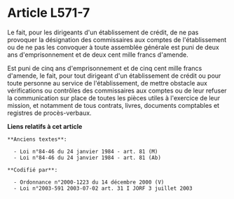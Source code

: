 # Article L571-7

Le fait, pour les dirigeants d'un établissement de crédit, de ne pas provoquer la désignation des commissaires aux comptes de
l'établissement ou de ne pas les convoquer à toute assemblée générale est puni de deux ans d'emprisonnement et de deux cent
mille francs d'amende.

Est puni de cinq ans d'emprisonnement et de cinq cent mille francs d'amende, le fait, pour tout dirigeant d'un établissement
de crédit ou pour toute personne au service de l'établissement, de mettre obstacle aux vérifications ou contrôles des
commissaires aux comptes ou de leur refuser la communication sur place de toutes les pièces utiles à l'exercice de leur
mission, et notamment de tous contrats, livres, documents comptables et registres de procès-verbaux.

**Liens relatifs à cet article**

	**Anciens textes**:

	  - Loi n°84-46 du 24 janvier 1984 - art. 81 (M)
	  - Loi n°84-46 du 24 janvier 1984 - art. 81 (Ab)

	**Codifié par**:

	  - Ordonnance n°2000-1223 du 14 décembre 2000 (V)
	  - Loi n°2003-591 2003-07-02 art. 31 I JORF 3 juillet 2003
